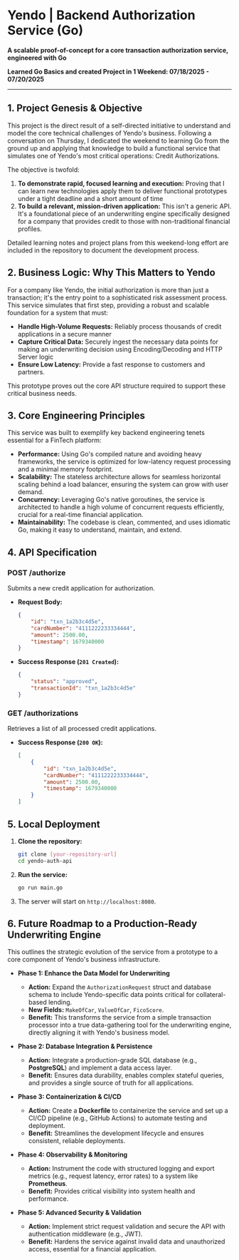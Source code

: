 # Yendo | Backend Authorization Service (Go)

**A scalable proof-of-concept for a core transaction authorization service, engineered with Go**

**Learned Go Basics and created Project in 1 Weekend: 07/18/2025 - 07/20/2025**

---

## 1. Project Genesis & Objective

This project is the direct result of a self-directed initiative to understand and model the core technical challenges of Yendo's business. Following a conversation on Thursday, I dedicated the weekend to learning Go from the ground up and applying that knowledge to build a functional service that simulates one of Yendo's most critical operations: Credit Authorizations.

The objective is twofold:
1.  **To demonstrate rapid, focused learning and execution:** Proving that I can learn new technologies apply them to deliver functional prototypes under a tight deadline and a short amount of time
2.  **To build a relevant, mission-driven application:** This isn't a generic API. It's a foundational piece of an underwriting engine specifically designed for a company that provides credit to those with non-traditional financial profiles.

Detailed learning notes and project plans from this weekend-long effort are included in the repository to document the development process.

## 2. Business Logic: Why This Matters to Yendo

For a company like Yendo, the initial authorization is more than just a transaction; it's the entry point to a sophisticated risk assessment process. This service simulates that first step, providing a robust and scalable foundation for a system that must:

* **Handle High-Volume Requests:** Reliably process thousands of credit applications in a secure manner
* **Capture Critical Data:** Securely ingest the necessary data points for making an underwriting decision using Encoding/Decoding and HTTP Server logic
* **Ensure Low Latency:** Provide a fast response to customers and partners.

This prototype proves out the core API structure required to support these critical business needs.

## 3. Core Engineering Principles

This service was built to exemplify key backend engineering tenets essential for a FinTech platform:

* **Performance:** Using Go's compiled nature and avoiding heavy frameworks, the service is optimized for low-latency request processing and a minimal memory footprint.
* **Scalability:** The stateless architecture allows for seamless horizontal scaling behind a load balancer, ensuring the system can grow with user demand.
* **Concurrency:** Leveraging Go's native goroutines, the service is architected to handle a high volume of concurrent requests efficiently, crucial for a real-time financial application.
* **Maintainability:** The codebase is clean, commented, and uses idiomatic Go, making it easy to understand, maintain, and extend.

## 4. API Specification

### POST /authorize

Submits a new credit application for authorization.

* **Request Body:**
    ```json
    {
        "id": "txn_1a2b3c4d5e",
        "cardNumber": "4111222233334444",
        "amount": 2500.00,
        "timestamp": 1679340000
    }
    ```
* **Success Response (`201 Created`):**
    ```json
    {
        "status": "approved",
        "transactionId": "txn_1a2b3c4d5e"
    }
    ```

### GET /authorizations

Retrieves a list of all processed credit applications.

* **Success Response (`200 OK`):**
    ```json
    [
        {
            "id": "txn_1a2b3c4d5e",
            "cardNumber": "4111222233334444",
            "amount": 2500.00,
            "timestamp": 1679340000
        }
    ]
    ```

## 5. Local Deployment

1.  **Clone the repository:**
    ```bash
    git clone [your-repository-url]
    cd yendo-auth-api
    ```
2.  **Run the service:**
    ```bash
    go run main.go
    ```
3.  The server will start on `http://localhost:8080`.

## 6. Future Roadmap to a Production-Ready Underwriting Engine

This outlines the strategic evolution of the service from a prototype to a core component of Yendo's business infrastructure.

* **Phase 1: Enhance the Data Model for Underwriting**
    * **Action:** Expand the `AuthorizationRequest` struct and database schema to include Yendo-specific data points critical for collateral-based lending.
    * **New Fields:** `MakeOfCar`, `ValueOfCar`, `FicoScore`.
    * **Benefit:** This transforms the service from a simple transaction processor into a true data-gathering tool for the underwriting engine, directly aligning it with Yendo's business model.

* **Phase 2: Database Integration & Persistence**
    * **Action:** Integrate a production-grade SQL database (e.g., **PostgreSQL**) and implement a data access layer.
    * **Benefit:** Ensures data durability, enables complex stateful queries, and provides a single source of truth for all applications.

* **Phase 3: Containerization & CI/CD**
    * **Action:** Create a **Dockerfile** to containerize the service and set up a CI/CD pipeline (e.g., GitHub Actions) to automate testing and deployment.
    * **Benefit:** Streamlines the development lifecycle and ensures consistent, reliable deployments.

* **Phase 4: Observability & Monitoring**
    * **Action:** Instrument the code with structured logging and export metrics (e.g., request latency, error rates) to a system like **Prometheus**.
    * **Benefit:** Provides critical visibility into system health and performance.

* **Phase 5: Advanced Security & Validation**
    * **Action:** Implement strict request validation and secure the API with authentication middleware (e.g., JWT).
    * **Benefit:** Hardens the service against invalid data and unauthorized access, essential for a financial application. 
